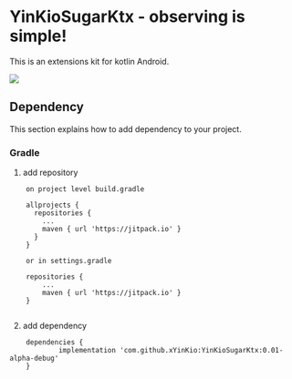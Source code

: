 # YinKioSugarKtx - observing is simple!

This is an extensions kit for kotlin Android.

[![](https://jitpack.io/v/JamyCake/YinKioSugarKtx.svg)](https://jitpack.io/#JamyCake/YinKioSugarKtx)

## Dependency

This section explains how to add dependency to your project.

### Gradle

1. add repository
```
    on project level build.gradle
    
    allprojects {
      repositories {
        ...
        maven { url 'https://jitpack.io' }
      }
    }
    
    or in settings.gradle
    
    repositories {
        ...
        maven { url 'https://jitpack.io' }
    }
    
```
2. add dependency
```
    dependencies {
            implementation 'com.github.xYinKio:YinKioSugarKtx:0.01-alpha-debug'
    }
```
